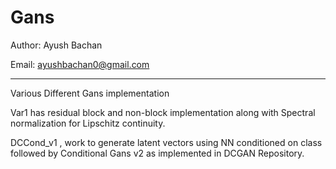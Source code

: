 # Gans

Author: Ayush Bachan

Email: ayushbachan0@gmail.com

--------------------------------------------------------------------------

Various Different Gans implementation

Var1 has residual block and non-block implementation along with Spectral normalization for Lipschitz continuity.

DCCond_v1 , work to generate latent vectors using NN conditioned on class followed by Conditional Gans v2 as implemented in DCGAN Repository.
